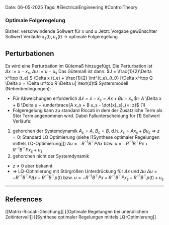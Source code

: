 Date: 06-05-2025
Tags: #ElectricalEngineering #ControlTheory 
### Optimale Folgeregelung
Bisher: verschwindende Sollwert für $x$ und $u$
Jetzt: Vorgabe gewünschter Sollwert Verläufe
	$x_s(t), u_s(t)$ $\rightarrow$ optimale Folgeregelung
## Perturbationen
Es wird eine Perturbation im Gütemaß hinzugefügt. Die Perturbation ist $\Delta x := x - x_s$, $\Delta u := u - u_s$
Das Gütemaß ist dann:
	$J = \frac{1}{2}\Delta x^\top (t_e) S \Delta x (t_e) + \frac{1}{2} \int^{t_e}_{t_0} [\Delta x^\top Q \Delta x + \Delta u^\top R \Delta u] \text{d}t$
Systemmodell (Nebenbedingungen):
- Für Abweichungen erforderlich
	$\Delta \dot{x} = \dot{x} - \dot{x}_s = A x + Bu - \dot{x}_s$
	$= A \Delta x + B \Delta u + \underbrace{A x_s + B u_s - \dot{x}_s}_{=: z}$ (1)
- Folgeregelung kann zu standard Riccati in dem der Zusätzliche Term als Stör Term angenommen wird.
Dabei Fallunterscheidung für (1) Sollwert Verläufe:
1. gehorchen der Systemdynamik
	$A_s = A$, $B_s = B$, d.h. $\dot{x}_s = A x_s + B u_s$
	$\Rightarrow$ $z=0$: Standard LQ Optimierung (siehe [[Synthese optimaler Regelungen mittels LQ-Optimierung]])
	$\Delta u = - R^{-1}B^\top P \Delta x$
	bzw. $u = - R^{-1} B^\top P x + R^{-1}B^\top P x_s + u_s$
2. gehorchen nicht der Systemdynamik
- $z \neq 0$ aber bekannt
- $\Rightarrow$ LQ-Optimierung mit Störgrößen Unterdrückung für $\Delta x$ und $\Delta u$
	$\Delta u = - R^{-1}B^\top P \Delta x - R^{-1}B^\top p(t)$
	bzw. $u = - R^{-1}B^\top P x + R^{-1} B^\top P x_s - R^{-1}B^\top p(t) + u_s$


---
## References
[[Matrix-Riccati-Gleichung]]
[[Optimale Regelungen bei unendlichem Zeitintervall]]
[[Synthese optimaler Regelungen mittels LQ-Optimierung]]